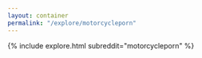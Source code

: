 ```yaml
---
layout: container
permalink: "/explore/motorcycleporn"
---
```


<link rel="stylesheet" type="text/css" href="/static/css/explore.css">
{% include explore.html subreddit="motorcycleporn" %}
